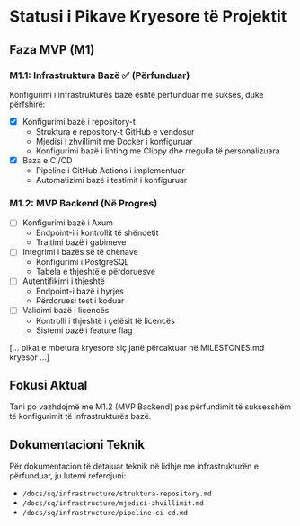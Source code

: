 # Statusi i Pikave Kryesore të Projektit

## Faza MVP (M1)

### M1.1: Infrastruktura Bazë ✅ (Përfunduar)

Konfigurimi i infrastrukturës bazë është përfunduar me sukses, duke përfshirë:

- [x] Konfigurimi bazë i repository-t
  - Struktura e repository-t GitHub e vendosur
  - Mjedisi i zhvillimit me Docker i konfiguruar
  - Konfigurimi bazë i linting me Clippy dhe rregulla të personalizuara
- [x] Baza e CI/CD
  - Pipeline i GitHub Actions i implementuar
  - Automatizimi bazë i testimit i konfiguruar

### M1.2: MVP Backend (Në Progres)

- [ ] Konfigurimi bazë i Axum
  - Endpoint-i i kontrollit të shëndetit
  - Trajtimi bazë i gabimeve
- [ ] Integrimi i bazës së të dhënave
  - Konfigurimi i PostgreSQL
  - Tabela e thjeshtë e përdoruesve
- [ ] Autentifikimi i thjeshtë
  - Endpoint-i bazë i hyrjes
  - Përdoruesi test i koduar
- [ ] Validimi bazë i licencës
  - Kontrolli i thjeshtë i çelësit të licencës
  - Sistemi bazë i feature flag

[... pikat e mbetura kryesore siç janë përcaktuar në MILESTONES.md kryesor ...]

## Fokusi Aktual

Tani po vazhdojmë me M1.2 (MVP Backend) pas përfundimit të suksesshëm të konfigurimit të infrastrukturës bazë.

## Dokumentacioni Teknik

Për dokumentacion të detajuar teknik në lidhje me infrastrukturën e përfunduar, ju lutemi referojuni:

- `/docs/sq/infrastructure/struktura-repository.md`
- `/docs/sq/infrastructure/mjedisi-zhvillimit.md`
- `/docs/sq/infrastructure/pipeline-ci-cd.md`
